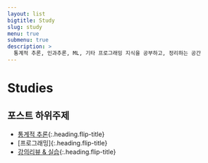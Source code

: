 ```yaml
---
layout: list
bigtitle: Study
slug: study
menu: true
submenu: true
description: >
  통계적 추론, 인과추론, ML, 기타 프로그래밍 지식을 공부하고, 정리하는 공간
---
```


# Studies

## 포스트 하위주제

* [통계적 추론]{:.heading.flip-title}
* [프로그래밍]{:.heading.flip-title}
* [강의리뷰 & 실습]{:.heading.flip-title}

<!-- 여기서 서브카테고리.md 태그("/tag/")랑 [내가 노출하고 싶은 이름] 매칭하면, 간편하게 노출 카테고리 이름을 바꿀 수 있음 -->
<!-- 그러나, 그 서브카테고리 클릭하면 슬래시 안에 쓴 이름으로 바뀌는 오류남 ㅠ -->
[통계적 추론]: /통계적-추론/
[인과적 추론]: /프로그래밍/
[강의리뷰 & 실습]: /강의리뷰-및-실습/